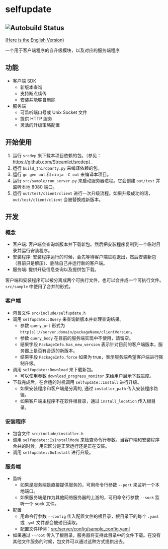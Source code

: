 # selfupdate

![Autobuild Status](https://github.com/Streamlet/selfupdate/actions/workflows/autobuild.yml/badge.svg)
---
[(Here is the English Version)](README.md)

一个用于客户端程序的自升级模块，以及对应的服务端程序

## 功能

* 客户端 SDK
  * 新版本查询
  * 支持断点续传
  * 安装并能够自删除
* 服务端
  * 可监听端口号或 Unix Socket 文件
  * 提供 HTTP 服务
  * 灵活的升级策略配置

## 开始使用

1. 运行 `srcdep` 来下载本项目依赖的包。（参见：https://github.com/Streamlet/srcdep）
2. 运行 `build_thirdparty.py` 来编译依赖的包。
3. 运行 `gn gen out` 和 `ninja -C out` 来编译本项目。
4. 运行 `src/sample/run_server.py` 来启动服务器进程。它会创建 `out/test` 并监听本地 8080 端口。
5. 运行 `out/test/client/client` 进行一次升级流程。如果升级成功的话，`out/test/client/client` 会被替换成新版本。

## 开发

### 概念

* 客户端: 客户端会查询新版本并下载新包。然后把安装程序复制到一个临时目录并运行安装程序。
* 安装程序: 安装程序运行的时候，会先等待客户端进程退出，然后安装新包（目前只是解压）、删除自己并运行新的客户端。
* 服务端: 提供升级信息查询以及提供包下载。

客户端和安装程序可以被分离成两个可执行文件，也可以合并成一个可执行文件。`src/sample` 中使用了合并的形式。

### 客户端

* 包含文件 `src/include/selfupdate.h`
* 调用 `selfupdate::Query` 来查询新版本并处理查询结果。
  * 参数 `query_url` 形式为 `http(s)://server.domain/packageName/clientVersion`。
  * 参数 `query_body` 在目前的服务端实现中不使用，请留空。
  * 结果字段 `PackageInfo.has_new_version` 表示针对目前的客户端版本，服务器上是否有合适的新版本。
  * 结果字段 `PackageInfo.force` 如果为 true，表示服务端希望客户端进行强制升级。
* 调用 `selfupdate::Download` 来下载新包。
  * 可以使用参数 `download_progress_monitor` 来给用户展示下载进度。
* 下载完成后，在合适的时机调用 `selfupdate::Install` 进行升级。
  * 如果安装程序和客户端是分离的, 通过 `installer_path` 传入安装程序路径。
  * 如果客户端主程序不在软件根目录，通过 `install_location` 传入根目录。

### 安装程序

* 包含文件 `src/include/installer.h`
* 调用 `selfupdate::IsInstallMode` 来检查命令行参数。当客户端和安装程序合并的时候，用它区分是正常运行还是正在安装。
* 调用 `selfupdate::DoInstall` 进行升级。

### 服务端

* 监听
  * 如果是服务端是直接提供服务的，可用命令行参数 `--port` 来监听一个本地端口。
  * 如果服务端是作为其他网络服务器的上游的，可用命令行参数 `--sock` 监听一个 sock 文件。
* 配置
  * 用命令行参数 `--config` 传入配置文件的根目录，根目录下的每个 `.yaml` 或 `.yml` 文件都会被递归读取。
  * 配置文件样例：[src/server/config/sample_config.yaml](src/server/config/sample_config.yaml)
* 如果通过 `--root` 传入了根目录，服务器将支持此目录中的文件下载。在没有其他文件服务的时候，包文件可以通过这种方式提供出去。